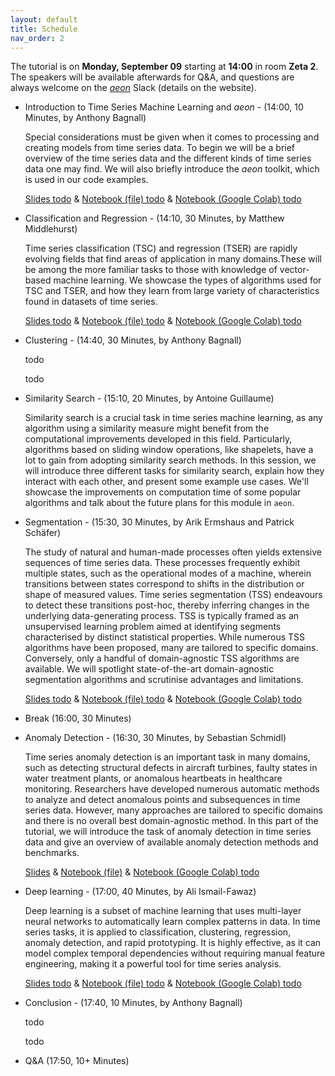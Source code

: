 ```yaml
---
layout: default
title: Schedule
nav_order: 2
---
```


The tutorial is on __Monday, September 09__ starting at __14:00__ in room __Zeta 2__. The speakers will be available afterwards for Q&A, and questions are always welcome on the [_aeon_](/https://www.aeon-toolkit.org/) Slack (details on the website).

- Introduction to Time Series Machine Learning and _aeon_ - (14:00, 10 Minutes, by Anthony Bagnall)

  Special considerations must be given when it comes to processing and creating models from time series data. To begin we will be a brief overview of the time series data and the different kinds of time series data one may find. We will also briefly introduce the _aeon_ toolkit, which is used in our code examples.

  [Slides todo](todo) & [Notebook (file) todo](todo) & [Notebook (Google Colab) todo](todo) 

- Classification and Regression - (14:10, 30 Minutes, by Matthew Middlehurst)

  Time series classification (TSC) and regression (TSER) are rapidly evolving fields that find areas of application in many domains.These will be among the more familiar tasks to those with knowledge of vector-based machine learning. We showcase the types of algorithms used for TSC and TSER, and how they learn from large variety of characteristics found in datasets of time series.

  [Slides todo](todo) & [Notebook (file) todo](todo) & [Notebook (Google Colab) todo](todo) 

- Clustering - (14:40, 30 Minutes, by Anthony Bagnall)

  todo

  todo
  
- Similarity Search - (15:10, 20 Minutes, by Antoine Guillaume)

  Similarity search is a crucial task in time series machine learning, as any algorithm using a similarity measure might benefit from the computational improvements developed in this field. Particularly, algorithms based on sliding window operations, like shapelets, have a lot to gain from adopting similarity search methods. In this session, we will introduce three different tasks for similarity search, explain how they interact with each other, and present some example use cases. We'll showcase the improvements on computation time of some popular algorithms and talk about the future plans for this module in `aeon`.
  
- Segmentation - (15:30, 30 Minutes, by Arik Ermshaus and Patrick Schäfer)

  The study of natural and human-made processes often yields extensive sequences of time series data. These processes frequently exhibit multiple states, such as the operational modes of a machine, wherein transitions between states correspond to shifts in the distribution or shape of measured values. Time series segmentation (TSS) endeavours to detect these transitions post-hoc, thereby inferring changes in the underlying data-generating process. TSS is typically framed as an unsupervised learning problem aimed at identifying segments characterised by distinct statistical properties. While numerous TSS algorithms have been proposed, many are tailored to specific domains. Conversely, only a handful of domain-agnostic TSS algorithms are available. We will spotlight state-of-the-art domain-agnostic segmentation algorithms and scrutinise advantages and limitations.

  [Slides todo](todo) & [Notebook (file) todo](todo) & [Notebook (Google Colab) todo](todo) 

- Break (16:00, 30 Minutes)

- Anomaly Detection - (16:30, 30 Minutes, by Sebastian Schmidl)

  Time series anomaly detection is an important task in many domains, such as detecting structural defects in aircraft turbines, faulty states in water treatment plants, or anomalous heartbeats in healthcare monitoring. Researchers have developed numerous automatic methods to analyze and detect anomalous points and subsequences in time series data. However, many approaches are tailored to specific domains and there is no overall best domain-agnostic method. In this part of the tutorial, we will introduce the task of anomaly detection in time series data and give an overview of available anomaly detection methods and benchmarks.

  [Slides](https://github.com/aeon-toolkit/aeon-tutorials/blob/main/ECML-2024/Slides/part6_anomaly_detection.pptx) & [Notebook (file)](https://github.com/aeon-toolkit/aeon-tutorials/blob/main/ECML-2024/Notebooks/part6_anomaly_detection.ipynb) & [Notebook (Google Colab) todo](todo) 
  
- Deep learning - (17:00, 40 Minutes, by Ali Ismail-Fawaz)

  Deep learning is a subset of machine learning that uses multi-layer neural networks to automatically learn complex patterns in data. In time series tasks, it is applied to classification, clustering, regression, anomaly detection, and rapid prototyping. It is highly effective, as it can model complex temporal dependencies without requiring manual feature engineering, making it a powerful tool for time series analysis.

  [Slides todo](todo) & [Notebook (file) todo](todo) & [Notebook (Google Colab) todo](todo)

- Conclusion - (17:40, 10 Minutes, by Anthony Bagnall)

  todo

  todo

- Q&A (17:50, 10+ Minutes)
